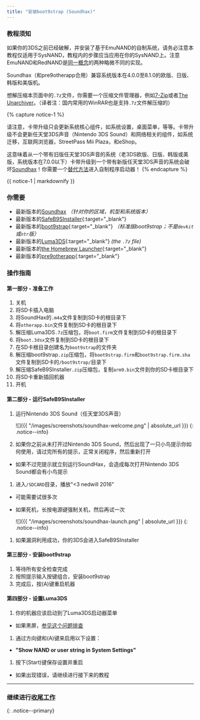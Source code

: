 ```yaml
---
title: "安装boot9strap (Soundhax)"
---
```


### 教程须知

如果你的3DS之前已经破解，并安装了基于EmuNAND的自制系统，请务必注意本教程仅适用于SysNAND，教程内的步骤应当应用在你的SysNAND上。注意EmuNAND和RedNAND是[同一概念](http://3dbrew.org/wiki/NAND_Redirection)的两种略微不同的实现。

Soundhax（和pre9otherapp合用）兼容系统版本在4.0.0至8.1.0的欧版、日版、韩版和美版机。

想解压缩本页面中的`.7z`文件，你需要一个压缩文件管理器，例如[7-Zip](http://www.7-zip.org/)或者[The Unarchiver](https://theunarchiver.com/)。（译者注：国内常用的WinRAR也是支持`.7z`文件解压缩的）

{% capture notice-1 %}

请注意，卡带升级只会更新系统核心组件，如系统设置，桌面菜单，等等。卡带升级不会更新任天堂3DS声音（Nintendo 3DS Sound）和网络相关的组件，如系统迁移，互联网浏览器，StreetPass Mii Plaza，和eShop。

这意味着从一个带有旧版任天堂3DS声音的系统（老3DS欧版、日版、韩版或美版，系统版本在7.0.0以下）卡带升级到一个带有新版任天堂3DS声音的系统会破坏[Soundhax](homebrew-launcher-(soundhax))！你需要一个[替代方法](homebrew-launcher-(mset))进入自制程序启动器！
{% endcapture %}

<div class="notice--warning">{{ notice-1 | markdownify }}</div>

### 你需要

* 最新版本的[Soundhax](http://soundhax.com/) *（针对你的区域，机型和系统版本）*
* 最新版本的[SafeB9SInstaller](https://github.com/d0k3/SafeB9SInstaller/releases/latest){:target="_blank"}
* 最新版本的[boot9strap](https://github.com/SciresM/boot9strap/releases/latest){:target="_blank"} *（标准版boot9strap；不是`devkit`或`ntr`版）*
* 最新版本的[Luma3DS](https://github.com/AuroraWright/Luma3DS/releases/latest){:target="_blank"} *(the `.7z` file)*
* 最新版本的[the Homebrew Launcher](https://github.com/fincs/new-hbmenu/releases/latest){:target="_blank"}
* 最新版本的[pre9otherapp](https://github.com/Pirater12/otherapp/releases/latest){:target="_blank"}

### 操作指南

#### 第一部分 - 准备工作

1. 关机
1. 将SD卡插入电脑
1. 将SoundHax的`.m4a`文件复制到SD卡的根目录下
1. 将`otherapp.bin`文件复制到SD卡的根目录下
1. 解压缩Luma3DS`.7z`压缩包，将`boot.firm`文件复制到SD卡的根目录下
1. 将`boot.3dsx`文件复制到SD卡的根目录下
1. 在SD卡根目录创建名为`boot9strap`的文件夹
1. 解压缩boot9strap`.zip`压缩包，将`boot9strap.firm`和`boot9strap.firm.sha`文件复制到SD卡的`/boot9strap/`目录下
1. 解压缩SafeB9SInstaller`.zip`压缩包，复制`arm9.bin`文件到你的SD卡根目录下
1. 将SD卡重新插回机器
1. 开机

#### 第二部分 - 运行SafeB9SInstaller

1. 运行Nintendo 3DS Sound（任天堂3DS声音）

    ![]({{ "/images/screenshots/soundhax-welcome.png" | absolute_url }})
    {: .notice--info}

1. 如果你之前从未打开过Nintendo 3DS Sound，然后出现了一只小鸟提示你如何使用，请过完所有的提示，正常关闭程序，然后重新打开
  + 如果不过完提示就立刻运行SoundHax，会造成每次打开Nintendo 3DS Sound都会有小鸟提示
1. 进入`/SDCARD`目录，播放"<3 nedwill 2016"
  + 可能需要试很多次
  + 如果死机，长按电源键强制关机，然后再试一次

    ![]({{ "/images/screenshots/soundhax-launch.png" | absolute_url }})
    {: .notice--info}

1. 如果漏洞利用成功，你的3DS会进入SafeB9SInstaller

#### 第三部分 - 安装boot9strap

1. 等待所有安全检查完成
1. 按照提示输入按键组合，安装boot9strap
1. 完成后，按(A)键重启机器

#### 第四部分 - 设置Luma3DS

1. 你的机器应该启动到了Luma3DS启动器菜单
  + 如果黑屏，[参见这个问题排查](troubleshooting#black-screen-on-sysnand-boot-after-installing-boot9strap)
1. 通过方向键和(A)键来启用以下设置：
  + **"Show NAND or user string in System Settings"**
1. 按下(Start)键保存设置并重启
  + 如果出现错误，请继续进行接下来的教程

___

### 继续进行[收尾工作](finalizing-setup)
{: .notice--primary}
